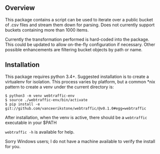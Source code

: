 ## Overview

This package contains a script can be used to iterate over a public bucket
of .csv files and stream them down for parsing. Does not currently support buckets
containing more than 1000 items.

Currently the transformation performed is hard-coded into the package.
This could be updated to allow on-the-fly configuration if necessary.
Other possible enhancements are filtering bucket objects by path or name.

## Installation

This package requires python 3.4+. Suggested installation is to
create a virtualenv for isolation. This process varies by platform,
but a common \*nix pattern to create a venv under the current directory
is:

```
$ python3 -m venv webtraffic-env
$ source ./webtraffic-env/bin/activate
$ pip install -e git://github.com/vanceerikstone/webtraffic/@v0.1.0#egg=webtraffic
```
After installation, when the venv is active, there should be a 
`webtraffic` executable in your $PATH

`webtraffic -h` is available for help.

Sorry Windows users; I do not have a machine available to verify the install for you.
